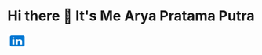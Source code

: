 <h1 align="center">Hi there 👋 It's Me Arya Pratama Putra</h1>

<!--
**AryaPratamaPutra-10/AryaPratamaPutra-10** is a ✨ _special_ ✨ repository because its `README.md` (this file) appears on your GitHub profile.

Here are some ideas to get you started:

- 🔭 I’m currently working on ...
- 🌱 I’m currently learning ...
- 👯 I’m looking to collaborate on ...
- 🤔 I’m looking for help with ...
- 💬 Ask me about ...
- 📫 How to reach me: **aryaaja6104@gmail.com**
- 😄 Pronouns: ...
- ⚡ Fun fact: ...
-->

<a href="https://www.linkedin.com/in/arya-pratama-putra-910772250/" target="blank"><img align="center" src="LinkeidnIcon.png" height="30" width="40" /> </a>
